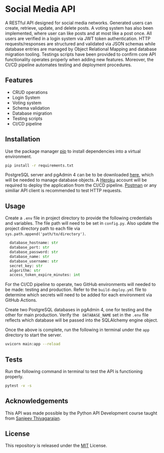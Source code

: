 # Social Media API

A RESTful API designed for social media networks. Generated users can create, retrieve, update, and delete posts. A voting system has also been implemented, where user can like posts and at most like a post once. All users are verified in a login system via JWT token authentication. HTTP requests/responses are structured and validated via JSON schemas while database entries are managed by Object Relational Mapping and database migration tooling. Testings scripts have been provided to confirm core API functionality operates properly when adding new features. Moreover, the CI/CD pipeline automates testing and deployment procedures.  

## Features
* CRUD operations
* Login System
* Voting system 
* Schema validation
* Database migration
* Testing scripts 
* CI/CD pipeline

## Installation

Use the package manager [pip](https://pip.pypa.io/en/stable/) to install dependencies into a virtual environment.

```bash
pip install -r requirements.txt
```

PostgreSQL server and pgAdmin 4 can be to be downloaded [here](https://pip.pypa.io/en/stable/), which will be needed to manage database objects. A [Heroku](https://www.heroku.com/) account will be required to deploy the application from the CI/CD pipeline. [Postman](https://www.postman.com/) or any similiar API client is recommended to test HTTP requests. 

## Usage

Create a `.env` file in project directory to provide the following credentials and variables. The file path will need to be set in `config.py`. Also update the project directory path to each file via 
``` sys.path.append('path/to/directory')```. 

```python
  database_hostname: str
  database_port: str
  database_password: str
  database_name: str
  database_username: str
  secret_key: str
  algorithm: str
  access_token_expire_minutes: int
```

For the CI/CD pipeline to operate, two GitHub environments will needed to be made: testing and production. Refer to the `build-deploy.yml` file to determine which secrets will need to be added for each environment via GitHub Actions. 

Create two PostgreSQL databases in pgAdmin 4, one for testing and the other for main production. Verify the ``` DATABASE_NAME``` set in the `.env` file reflects which database will be passed into the SQLAlchemy engine object. 

Once the above is complete, run the following in terminal under the ```app``` directory to start the server.

```bash
uvicorn main:app --reload
```

## Tests

Run the following command in terminal to test the API is functioning properly.
```bash
pytest -v -s 
```

## Acknowledgements
This API was made possible by the Python API Development course taught from [Sanjeev Thiyagarajan](https://www.youtube.com/watch?v=0sOvCWFmrtA).  

## License
This repository is released under the [MIT](https://github.com/cfranco1015/social_media_api/blob/main/LICENSE) License.
